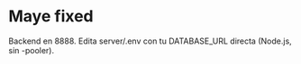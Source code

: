 # Maye fixed

Backend en 8888. Edita server/.env con tu DATABASE_URL directa (Node.js, sin -pooler).

